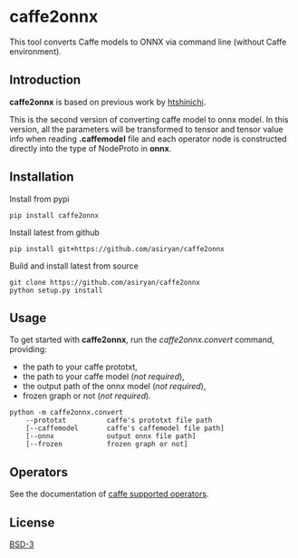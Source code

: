 # caffe2onnx
This tool converts Caffe models to ONNX via command line (without Caffe environment).

## Introduction
**caffe2onnx** is based on previous work by [htshinichi](https://github.com/htshinichi/caffe-onnx).  
  
This is the second version of converting caffe model to onnx model. In this version, all the parameters will be transformed to tensor and tensor value info when reading **.caffemodel** file and each operator node is constructed directly into the type of NodeProto in **onnx**.

## Installation
Install from pypi  
```
pip install caffe2onnx
```

Install latest from github  
```
pip install git+https://github.com/asiryan/caffe2onnx
```

Build and install latest from source  
```
git clone https://github.com/asiryan/caffe2onnx
python setup.py install
``` 

## Usage
To get started with **caffe2onnx**, run the *caffe2onnx.convert* command, providing:
* the path to your caffe prototxt,
* the path to your caffe model (*not required*),
* the output path of the onnx model (*not required*),
* frozen graph or not (*not required*).

```
python -m caffe2onnx.convert
    --prototxt          caffe's prototxt file path
    [--caffemodel       caffe's caffemodel file path]
    [--onnx             output onnx file path]
    [--frozen           frozen graph or not]
```

## Operators
See the documentation of [caffe supported operators](https://github.com/FaceONNX/caffe2onnx/blob/main/docs/onnx-version.md).

## License
[BSD-3](https://github.com/asiryan/caffe2onnx/blob/main/LICENSE)
